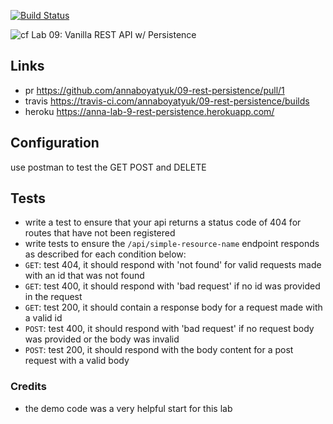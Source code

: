 [![Build Status](https://travis-ci.com/annaboyatyuk/09-rest-persistence.svg?branch=master)](https://travis-ci.com/annaboyatyuk/09-rest-persistence)


![cf](https://i.imgur.com/7v5ASc8.png) Lab 09: Vanilla REST API w/ Persistence


## Links
* pr https://github.com/annaboyatyuk/09-rest-persistence/pull/1
* travis https://travis-ci.com/annaboyatyuk/09-rest-persistence/builds
* heroku https://anna-lab-9-rest-persistence.herokuapp.com/


## Configuration 
use postman to test the GET POST and DELETE 




## Tests
* write a test to ensure that your api returns a status code of 404 for routes that have not been registered
* write tests to ensure the `/api/simple-resource-name` endpoint responds as described for each condition below:
 * `GET`: test 404, it should respond with 'not found' for valid requests made with an id that was not found
 * `GET`: test 400, it should respond with 'bad request' if no id was provided in the request
 * `GET`: test 200, it should contain a response body for a request made with a valid id
 * `POST`: test 400, it should respond with 'bad request' if no request body was provided or the body was invalid
 * `POST`: test 200, it should respond with the body content for a post request with a valid body


### Credits
* the demo code was a very helpful start for this lab

